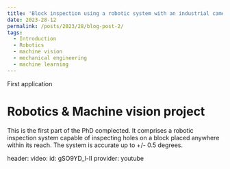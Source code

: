 ```yaml
---
title: 'Block inspection using a robotic system with an industrial camera'
date: 2023-28-12
permalink: /posts/2023/28/blog-post-2/
tags:
  - Introduction
  - Robotics
  - machine vision
  - mechanical engineering
  - machine learning
---
```


First application	

Robotics & Machine vision project
======

This is the first part of the PhD complected. It comprises a robotic inspection system capable of inspecting holes on a block placed anywhere within its reach. The system is accurate up to +/- 0.5 degrees.

header:
  video:
    id: gSO9YD_l-II
    provider: youtube




